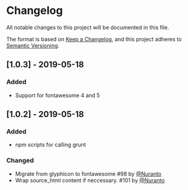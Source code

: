 # Changelog
All notable changes to this project will be documented in this file.

The format is based on [Keep a Changelog](https://keepachangelog.com/en/1.0.0/),
and this project adheres to [Semantic Versioning](https://semver.org/spec/v2.0.0.html).


## [1.0.3] - 2019-05-18
### Added
- Support for fontawesome 4 and 5

## [1.0.2] - 2019-05-18
### Added
- npm scripts for calling grunt

### Changed
- Migrate from glyphicon to fontawesome #98 by [@Nuranto](https://github.com/Nuranto)
- Wrap source_html content if neccessary. #101 by [@Nuranto](https://github.com/Nuranto)